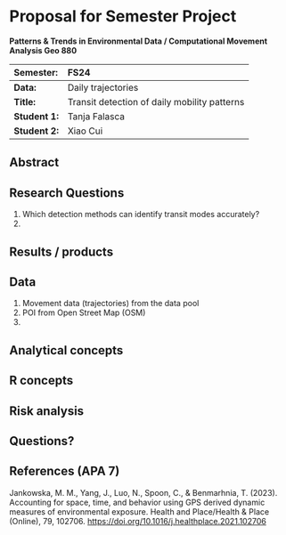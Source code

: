 # Proposal for Semester Project


<!-- 
Please render a pdf version of this Markdown document with the command below (in your bash terminal) and push this file to Github

quarto render Readme.md --to pdf
-->

**Patterns & Trends in Environmental Data / Computational Movement
Analysis Geo 880**

| Semester:      | FS24                                     |
|:---------------|:---------------------------------------- |
| **Data:**      | Daily trajectories  |
| **Title:**     | Transit detection of daily mobility patterns |
| **Student 1:** | Tanja Falasca                       |
| **Student 2:** | Xiao Cui                      |

## Abstract 
<!-- (50-60 words) -->

## Research Questions
<!-- (50-60 words) -->
1. Which detection methods can identify transit modes accurately?
2. 
## Results / products
<!-- What do you expect, anticipate? -->

## Data
<!-- What data will you use? Will you require additional context data? Where do you get this data from? Do you already have all the data? -->
1. Movement data (trajectories) from the data pool
2. POI from Open Street Map (OSM)
3. 
## Analytical concepts
<!-- Which analytical concepts will you use? What conceptual movement spaces and respective modelling approaches of trajectories will you be using? What additional spatial analysis methods will you be using? -->

## R concepts
<!-- Which R concepts, functions, packages will you mainly use. What additional spatial analysis methods will you be using? -->

## Risk analysis
<!-- What could be the biggest challenges/problems you might face? What is your plan B? -->


## Questions? 
<!-- Which questions would you like to discuss at the coaching session? -->


## References (APA 7)
<!-- potential ideas in: indoor/outdoor detection -->
Jankowska, M. M., Yang, J., Luo, N., Spoon, C., & Benmarhnia, T. (2023). Accounting for space, time, and behavior using GPS derived dynamic measures of environmental exposure. Health and Place/Health & Place (Online), 79, 102706. https://doi.org/10.1016/j.healthplace.2021.102706

